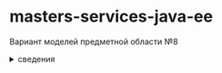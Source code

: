 # masters-services-java-ee

Вариант моделей предметной области №8
<Details><Summary>сведения</Summary>

<img width="802" alt="image" src="https://user-images.githubusercontent.com/49819458/236662344-ed04312d-95d5-453b-814a-d5fce1b4438e.png">

</Details>

